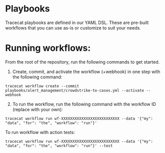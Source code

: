 # Playbooks

Tracecat playbooks are defined in our YAML DSL.
These are pre-built workflows that you can use as-is or customize to suit your needs.

# Running workflows:

From the root of the repository, run the following commands to get started.

1. Create, commit, and activate the workflow (+webhook) in one step with the following command:

```console
tracecat workflow create --commit playbooks/alert_management/crowdstrike-to-cases.yml --activate --webhook
```

2. To run the workflow, run the following command with the workflow ID (replace with your own):

```console
tracecat workflow run wf-XXXXXXXXXXXXXXXXXXXXXXXXXX --data '{"my": "data", "for": "the", "workflow": "run"}'
```

To run workflow with action tests:

```console
tracecat workflow run wf-XXXXXXXXXXXXXXXXXXXXXXXXXX --data '{"my": "data", "for": "the", "workflow": "run"}' --test
```
